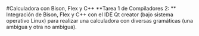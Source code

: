 #Calculadora con Bison, Flex y C++
**Tarea 1 de Compiladores 2: **
Integración de Bison, Flex y C++ con el IDE Qt creator (bajo sistema operativo Linux) para realizar una calculadora con diversas gramáticas (una ambigua y otra no ambigua).

